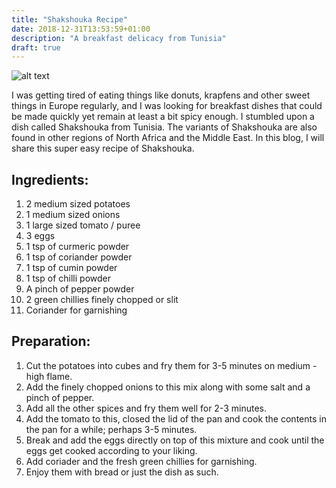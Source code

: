 ```yaml
---
title: "Shakshouka Recipe"
date: 2018-12-31T13:53:59+01:00
description: "A breakfast delicacy from Tunisia"
draft: true
---
```


![alt text](https://images2.imgbox.com/8c/17/4tPE8MGg_o.jpg "Shakshouka")

I was getting tired of eating things like donuts, krapfens and other sweet things in Europe regularly, and I was looking for breakfast dishes that could be made quickly yet remain at least a bit spicy enough. I stumbled upon a dish called Shakshouka from Tunisia. The variants of Shakshouka are also found in other regions of North Africa and the Middle East. In this blog, I will share this super easy recipe of Shakshouka.

## Ingredients:

1. 2 medium sized potatoes
2. 1 medium sized onions
3. 1 large sized tomato / puree
4. 3 eggs
5. 1 tsp of curmeric powder
6. 1 tsp of coriander powder
7. 1 tsp of cumin powder
8. 1 tsp of chilli powder
9. A pinch of pepper powder
9. 2 green chillies finely chopped or slit
10. Coriander for garnishing

## Preparation:

1. Cut the potatoes into cubes and fry them for 3-5 minutes on medium - high flame.
2. Add the finely chopped onions to this mix along with some salt and a pinch of pepper.
3. Add all the other spices and fry them well for 2-3 minutes.
4. Add the tomato to this, closed the lid of the pan and cook the contents in the pan for a while; perhaps 3-5 minutes.
5. Break and add the eggs directly on top of this mixture and cook until the eggs get cooked according to your liking.
6. Add coriader and the fresh green chillies for garnishing.
7. Enjoy them with bread or just the dish as such.